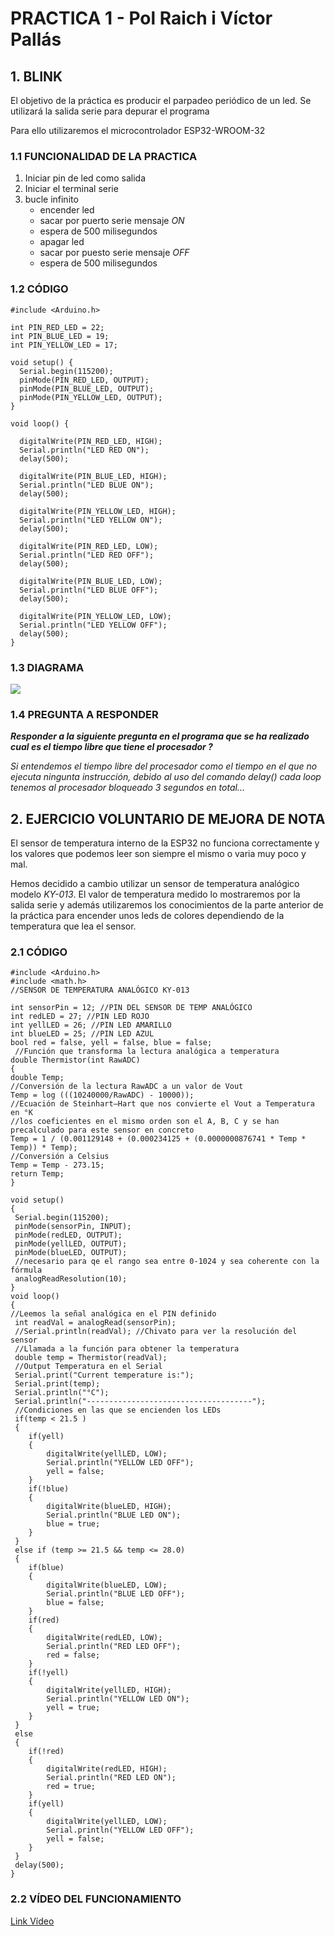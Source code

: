 # PRACTICA 1 - Pol Raich i Víctor Pallás

## 1. BLINK 

El objetivo de la práctica es producir el parpadeo periódico de un led. 
Se utilizará la salida serie para depurar el programa

Para ello utilizaremos el microcontrolador ESP32-WROOM-32

### 1.1 FUNCIONALIDAD DE LA PRACTICA

1. Iniciar pin de led como salida 
2. Iniciar el terminal serie 
3. bucle infinito 
    * encender led
    * sacar por puerto serie mensaje *ON*  
    * espera de 500 milisegundos
    * apagar led 
    * sacar por puesto serie mensaje *OFF*
    * espera de 500 milisegundos

### 1.2 CÓDIGO

~~~~
#include <Arduino.h>

int PIN_RED_LED = 22;
int PIN_BLUE_LED = 19;
int PIN_YELLOW_LED = 17;

void setup() {
  Serial.begin(115200);
  pinMode(PIN_RED_LED, OUTPUT);
  pinMode(PIN_BLUE_LED, OUTPUT);
  pinMode(PIN_YELLOW_LED, OUTPUT);
}

void loop() {

  digitalWrite(PIN_RED_LED, HIGH);
  Serial.println("LED RED ON");
  delay(500);

  digitalWrite(PIN_BLUE_LED, HIGH);
  Serial.println("LED BLUE ON");
  delay(500);

  digitalWrite(PIN_YELLOW_LED, HIGH);
  Serial.println("LED YELLOW ON");
  delay(500);

  digitalWrite(PIN_RED_LED, LOW);
  Serial.println("LED RED OFF");
  delay(500);

  digitalWrite(PIN_BLUE_LED, LOW);
  Serial.println("LED BLUE OFF");
  delay(500);

  digitalWrite(PIN_YELLOW_LED, LOW);
  Serial.println("LED YELLOW OFF");
  delay(500);
}
~~~~

### 1.3 DIAGRAMA

![](https://i.ibb.co/35KHCQp/Blink-Flux-Diagram.jpg)

### 1.4 PREGUNTA A RESPONDER

***Responder a la siguiente pregunta en el programa que se ha realizado cual es el tiempo libre que tiene el procesador ?***

*Si entendemos el tiempo libre del procesador como el tiempo en el que no ejecuta ningunta instrucción, debido al uso del comando delay() cada loop tenemos al procesador bloqueado 3 segundos en total...*

## 2. EJERCICIO VOLUNTARIO DE MEJORA DE NOTA

El sensor de temperatura interno de la ESP32 no funciona correctamente y los valores que podemos leer son siempre el mismo o varia muy poco y mal.

Hemos decidido a cambio utilizar un sensor de temperatura analógico modelo *KY-013*.
El valor de temperatura medido lo mostraremos por la salida serie y además utilizaremos los conocimientos de la parte anterior de la práctica para encender unos leds de colores dependiendo de la temperatura que lea el sensor.

### 2.1 CÓDIGO

~~~~
#include <Arduino.h>
#include <math.h>
//SENSOR DE TEMPERATURA ANALÓGICO KY-013

int sensorPin = 12; //PIN DEL SENSOR DE TEMP ANALÓGICO
int redLED = 27; //PIN LED ROJO
int yellLED = 26; //PIN LED AMARILLO
int blueLED = 25; //PIN LED AZUL
bool red = false, yell = false, blue = false;
 //Función que transforma la lectura analógica a temperatura
double Thermistor(int RawADC)
{
double Temp;
//Conversión de la lectura RawADC a un valor de Vout
Temp = log (((10240000/RawADC) - 10000));
//Ecuación de Steinhart–Hart que nos convierte el Vout a Temperatura en °K
//los coeficientes en el mismo orden son el A, B, C y se han precalculado para este sensor en concreto
Temp = 1 / (0.001129148 + (0.000234125 + (0.0000000876741 * Temp * Temp)) * Temp);
//Conversión a Celsius
Temp = Temp - 273.15;
return Temp;
}

void setup()
{
 Serial.begin(115200);
 pinMode(sensorPin, INPUT);
 pinMode(redLED, OUTPUT);
 pinMode(yellLED, OUTPUT);
 pinMode(blueLED, OUTPUT);
 //necesario para qe el rango sea entre 0-1024 y sea coherente con la fórmula
 analogReadResolution(10);
}
void loop()
{    
//Leemos la señal analógica en el PIN definido
 int readVal = analogRead(sensorPin);
 //Serial.println(readVal); //Chivato para ver la resolución del sensor
 //Llamada a la función para obtener la temperatura
 double temp = Thermistor(readVal);
 //Output Temperatura en el Serial
 Serial.print("Current temperature is:"); 
 Serial.print(temp);
 Serial.println("°C");
 Serial.println("-------------------------------------");
 //Condiciones en las que se encienden los LEDs
 if(temp < 21.5 )
 {
    if(yell)
    {
        digitalWrite(yellLED, LOW);
        Serial.println("YELLOW LED OFF");
        yell = false;
    }    
    if(!blue)
    {
        digitalWrite(blueLED, HIGH);
        Serial.println("BLUE LED ON");
        blue = true;
    }
 }
 else if (temp >= 21.5 && temp <= 28.0)
 {
    if(blue)
    {
        digitalWrite(blueLED, LOW);
        Serial.println("BLUE LED OFF");
        blue = false;
    }
    if(red)
    {
        digitalWrite(redLED, LOW);
        Serial.println("RED LED OFF");
        red = false;
    }
    if(!yell)
    {
        digitalWrite(yellLED, HIGH);
        Serial.println("YELLOW LED ON");
        yell = true;
    }
 }
 else
 {     
    if(!red)
    {
        digitalWrite(redLED, HIGH);
        Serial.println("RED LED ON");
        red = true;
    }
    if(yell)
    {
        digitalWrite(yellLED, LOW);
        Serial.println("YELLOW LED OFF");
        yell = false;
    }
 }
 delay(500);
}
~~~~

### 2.2 VÍDEO DEL FUNCIONAMIENTO

[Link Vídeo](https://youtu.be/gLyc7qnZTN4)